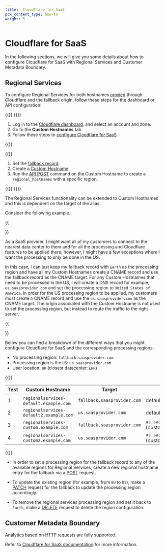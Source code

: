 ```yaml
---
title:  Cloudflare for SaaS
pcx_content_type: how-to
weight: 5
---
```


# Cloudflare for SaaS

In the following sections, we will give you some details about how to configure Cloudflare for SaaS with Regional Services and Customer Metadata Boundary.

## Regional Services

To configure Regional Services for both hostnames [proxied](/dns/manage-dns-records/reference/proxied-dns-records/) through Cloudflare and the fallback origin, follow these steps for the dashboard or API configuration:

{{<tabs labels="Dashboard | API">}}
{{<tab label="dashboard" no-code="true">}}

1. Log in to the [Cloudflare dashboard](https://dash.cloudflare.com/), and select an account and zone.
2. Go to the **Custom Hostnames** tab.
3. Follow these steps to [configure Cloudflare for SaaS](/cloudflare-for-platforms/cloudflare-for-saas/start/getting-started/).

{{</tab>}}

{{<tab label="api" no-code="true">}}

1. Set the [fallback record](/api/operations/custom-hostname-fallback-origin-for-a-zone-update-fallback-origin-for-custom-hostnames).
2. Create a [Custom Hostname](/api/operations/custom-hostname-for-a-zone-create-custom-hostname).
3. Run the [API POST](/data-localization/regional-services/get-started/#configure-regional-services-via-api) command on the Custom Hostname to create a `regional_hostnames` with a specific region.

{{</tab>}}
{{</tabs>}}

The Regional Services functionality can be extended to Custom Hostnames and this is dependent on the target of the alias.

Consider the following example.

{{<Aside type="note">}}

As a SaaS provider, I might want all of my customers to connect to the nearest data center to them and for all the processing and Cloudflare features to be applied there; however, I might have a few exceptions where I want the processing to only be done in the US.

In this case, I can just keep my fallback record with `Earth` as the processing region and have all my Custom Hostnames create a CNAME record and use the fallback record as the CNAME target. For any Custom Hostnames that need to be processed in the US, I will create a DNS record for example, `us.saasprovider.com` and set the processing region to `United States of America`. In order for the US processing region to be applied, my customers must create a CNAME record and use the `us.saasprovider.com` as the CNAME target. The origin associated with the Custom Hostname is not used to set the processing region, but instead to route the traffic to the right server.

{{</Aside>}}

Below you can find a breakdown of the different ways that you might configure Cloudflare for SaaS and the corresponding processing regions:

- No processing region: `fallback.saasprovider.com`
- Processing region is the `US`: `us.saasprovider.com`
- User location: `UK` (closest datacenter: `LHR`)

{{<table-wrap>}}

| Test | Custom Hostname | Target | Origin | Location |
| --- | --- | --- | --- | --- |
| 1 | ​​`regionalservices-default.example.com` | `fallback.saasprovider.com` | default (fallback) | `LHR` |
| 2 | `regionalservices-default2.example.com` | `us.saasprovider.com` | default (fallback) | `EWR` |
| 3 | `regionalservices-custom.example.com` | `fallback.saasprovider.com` | `us.saasprovider.com` (custom) | `LHR` |
| 4 | `regionalservices-custom2.example.com` | `us.saasprovider.com` | `us.saasprovider.com` (custom) | `EWR` |

{{</table-wrap>}}

- In order to set a processing region for the fallback record to any of the available regions for Regional Services, create a new regional hostname entry for the fallback via a [POST](/data-localization/regional-services/get-started/#configure-regional-services-via-api) request. 

- To update the existing region (for example, from `EU` to `US`), make a [PATCH](/data-localization/regional-services/get-started/#configure-regional-services-via-api) request for the fallback to update the processing region accordingly. 

- To remove the regional services processing region and set it back to `Earth`, make a [DELETE](/data-localization/regional-services/get-started/#configure-regional-services-via-api) request to delete the region configuration.

## Customer Metadata Boundary

[Analytics based](/cloudflare-for-platforms/cloudflare-for-saas/hostname-analytics/) on [HTTP requests](/logs/reference/log-fields/zone/http_requests/) are fully supported.

Refer to [Cloudflare for SaaS documentation](/cloudflare-for-platforms/cloudflare-for-saas/) for more information.